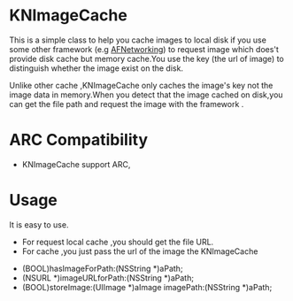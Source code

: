 KNImageCache
===========================

This is a simple class to help you cache images to local disk if you use some other framework (e.g [AFNetworking](https://github.com/AFNetworking/AFNetworking)) to
request image which does't provide disk cache but memory cache.You use the key (the url of image) to distinguish 
whether the image exist on the disk.

Unlike other cache ,KNImageCache only caches the image's key not the image data in memory.When you detect that the image
cached on disk,you can get the file path and request the image with the framework .

 ARC Compatibility
===================
 * KNImageCache support ARC,
 
Usage 
===============
It is easy to use.
* For request local cache ,you should get the file URL.
* For cache ,you just pass the url of the image the KNImageCache

 - (BOOL)hasImageForPath:(NSString *)aPath;
 - (NSURL *)imageURLforPath:(NSString *)aPath;
 - (BOOL)storeImage:(UIImage *)aImage imagePath:(NSString *)aPath;
